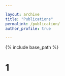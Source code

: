 ```yaml
---

layout: archive
title: "Publications"
permalink: /publication/
author_profile: true

---
```


{% include base_path %}


# 1
